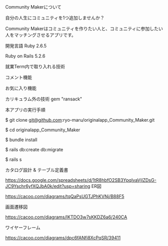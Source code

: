 Community Makerについて

自分の人生にコミュニティを1つ追加しませんか？

Community Makerはコミュニティを作りたい人と、コミュニティに参加したい人をマッチングさせるアプリです。

開発言語
Ruby 2.6.5

Ruby on Rails 5.2.6

就業Term内で取り入れる技術

コメント機能

お気に入り機能

カリキュラム外の技術
gem "ransack"

本アプリの実行手順

$ git clone git@github.com:ryo-maru/originalapp_Community_Maker.git

$ cd originalapp_Community_Maker

$ bundle install

$ rails db:create db:migrate

$ rails s

カタログ設計 & テーブル定義書

https://docs.google.com/spreadsheets/d/1tR8hbfO2SB3YpqlvaVjIZDsG-JC9Yschr6yfXQJbA0k/edit?usp=sharing
ER図

https://cacoo.com/diagrams/tqQaPsUGTJPhKVNj/B88F5

画面遷移図

https://cacoo.com/diagrams/IKTDO3w7sKKDZ6a6/240CA

ワイヤーフレーム

https://cacoo.com/diagrams/dpc6fANfi8XcPqSR/39411
